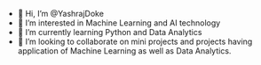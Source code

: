 - 👋 Hi, I’m @YashrajDoke
- 👀 I’m interested in Machine Learning and AI technology
- 🌱 I’m currently learning Python and Data Analytics
- 💞️ I’m looking to collaborate on mini projects and projects having application of Machine Learning as well as Data Analytics.

<!---
YashrajDoke/YashrajDoke is a ✨ special ✨ repository because its `README.md` (this file) appears on your GitHub profile.
You can click the Preview link to take a look at your changes.
--->
